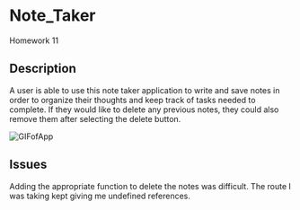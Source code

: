 # Note_Taker
Homework 11

## Description
A user is able to use this note taker application to write and save notes in order to organize their thoughts and keep track of tasks needed to complete. If they would like to delete any previous notes, they could also remove them after selecting the delete button.

![GIFofApp](/develop/public/assets/hw11gif.gif)

## Issues
Adding the appropriate function to delete the notes was difficult. The route I was taking kept giving me undefined references.